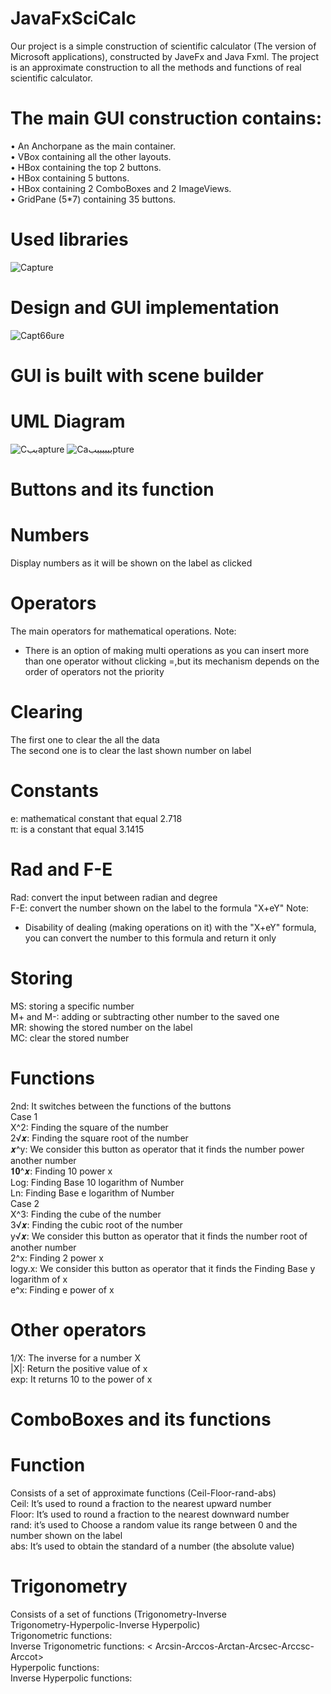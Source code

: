 # JavaFxSciCalc
Our project is a simple construction of scientific calculator (The 
version of Microsoft applications), constructed by JaveFx and Java 
Fxml. The project is an approximate construction to all the methods 
and functions of real scientific calculator.
# The main GUI construction contains:
  • An Anchorpane as the main container.  
  • VBox containing all the other layouts.   
  • HBox containing the top 2 buttons.   
  • HBox containing 5 buttons.   
  • HBox containing 2 ComboBoxes and 2 ImageViews.  
  • GridPane (5*7) containing 35 buttons.    
# Used libraries
![Capture](https://user-images.githubusercontent.com/112608294/189385593-e3d47ae0-fdb4-4012-be3b-8d7230b8e490.PNG)
# Design and GUI implementation  
![Capt66ure](https://user-images.githubusercontent.com/112608294/189385792-b8643522-291c-46bf-a9be-8aa1ff7d2a44.PNG)
# GUI is built with scene builder
#    UML Diagram
![Cببapture](https://user-images.githubusercontent.com/112608294/189385940-8b2d86f6-cd6a-4778-a7b9-beda13f37367.PNG)
![Caبببببببpture](https://user-images.githubusercontent.com/112608294/189385978-9d821309-eec7-4c9b-b6d4-9cdc55ede571.PNG)
# Buttons and its function
#  Numbers
Display numbers as it will be shown on the label as clicked
#    Operators 
The main operators for mathematical operations.
Note:
- There is an option of making multi operations as you can insert more than one operator without clicking =,but its mechanism depends on the order of operators 
not the priority
#    Clearing 
The first one to clear the all the data   
The second one is to clear the last shown number on label  
#    Constants  
e: mathematical constant that equal 2.718  
π: is a constant that equal 3.1415    
#    Rad and F-E   
Rad: convert the input between radian and degree   
F-E: convert the number shown on the label to the formula "X+eY"
Note:  
- Disability of dealing (making operations on it) with the "X+eY" formula, you can convert the number to this formula and return it only  
#    Storing
MS: storing a specific number  
M+ and M-: adding or subtracting other number to the saved one  
MR: showing the stored number on the label  
MC: clear the stored number     
#    Functions  
2nd: It switches between the functions of the buttons  
Case 1  
X^2: Finding the square of the number   
2√𝒙: Finding the square root of the number   
𝒙^y: We consider this button as operator that it finds the number power another number  
𝟏𝟎^𝒙: Finding 10 power x   
Log: Finding Base 10 logarithm of Number  
Ln: Finding Base e logarithm of Number  
Case 2  
X^3: Finding the cube of the number  
3√𝒙: Finding the cubic root of the number  
y√𝒙: We consider this button as operator that it finds the number root of another number  
2^x: Finding 2 power x  
logy.x: We consider this button as operator that it finds the Finding Base y logarithm of x  
e^x: Finding e power of x  
#    Other operators  
1/X: The inverse for a number X  
|X|: Return the positive value of x  
exp: It returns 10 to the power of x  
#     ComboBoxes and its functions  
#     Function  
Consists of a set of approximate functions (Ceil-Floor-rand-abs)   
Ceil: It’s used to round a fraction to the nearest upward number  
Floor: It’s used to round a fraction to the nearest downward number  
rand: it’s used to Choose a random value its range between 0 and the number shown on the label  
abs: It’s used to obtain the standard of a number (the absolute value)  
#      Trigonometry  
Consists of a set of functions (Trigonometry-Inverse   
Trigonometry-Hyperpolic-Inverse Hyperpolic)  
Trigonometric functions: <sin-cos-tan-cot-csc-sec>  
Inverse Trigonometric functions: < Arcsin-Arccos-Arctan-Arcsec-Arccsc-Arccot>  
Hyperpolic functions: <sinh-cosh-tanh-csch-sech-coth>  
Inverse Hyperpolic functions: <Arcsinh-Arccosh-Arctanh-Arccsch-Arcsech-Arccoth>  

